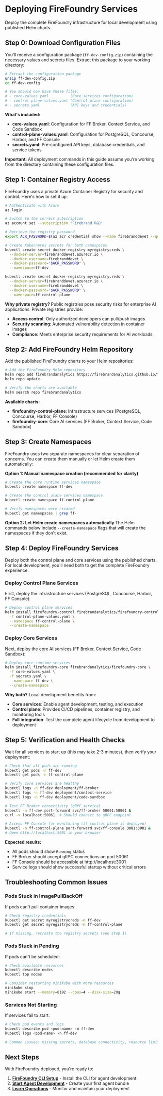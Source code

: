 # Deploying FireFoundry Services

Deploy the complete FireFoundry infrastructure for local development using published Helm charts.

## Step 0: Download Configuration Files

You'll receive a configuration package (`ff-dev-config.zip`) containing the necessary values and secrets files. Extract this package to your working directory:

```bash
# Extract the configuration package
unzip ff-dev-config.zip
cd ff-dev-config

# You should now have these files:
# - core-values.yaml          (Core services configuration)
# - control-plane-values.yaml (Control plane configuration)
# - secrets.yaml              (API keys and credentials)
```

**What's included:**

- **core-values.yaml**: Configuration for FF Broker, Context Service, and Code Sandbox
- **control-plane-values.yaml**: Configuration for PostgreSQL, Concourse, Harbor, and FF Console
- **secrets.yaml**: Pre-configured API keys, database credentials, and service tokens

**Important**: All deployment commands in this guide assume you're working from the directory containing these configuration files.

## Step 1: Container Registry Access

FireFoundry uses a private Azure Container Registry for security and control. Here's how to set it up:

```bash
# Authenticate with Azure
az login

# Switch to the correct subscription
az account set --subscription "Firebrand R&D"

# Retrieve the registry password
export ACR_PASSWORD=$(az acr credential show --name firebranddevet --query "passwords[0].value" -o tsv)

# Create Kubernetes secrets for both namespaces
kubectl create secret docker-registry myregistrycreds \
  --docker-server=firebranddevet.azurecr.io \
  --docker-username=firebranddevet \
  --docker-password="$ACR_PASSWORD" \
  --namespace=ff-dev

kubectl create secret docker-registry myregistrycreds \
  --docker-server=firebranddevet.azurecr.io \
  --docker-username=firebranddevet \
  --docker-password="$ACR_PASSWORD" \
  --namespace=ff-control-plane
```

**Why private registry?** Public registries pose security risks for enterprise AI applications. Private registries provide:

- **Access control**: Only authorized developers can pull/push images
- **Security scanning**: Automated vulnerability detection in container images
- **Compliance**: Meets enterprise security requirements for AI workloads

## Step 2: Add FireFoundry Helm Repository

Add the published FireFoundry charts to your Helm repositories:

```bash
# Add the FireFoundry Helm repository
helm repo add firebrandanalytics https://firebrandanalytics.github.io/ff_infra
helm repo update

# Verify the charts are available
helm search repo firebrandanalytics
```

**Available charts:**

- **firefoundry-control-plane**: Infrastructure services (PostgreSQL, Concourse, Harbor, FF Console)
- **firefoundry-core**: Core AI services (FF Broker, Context Service, Code Sandbox)

## Step 3: Create Namespaces

FireFoundry uses two separate namespaces for clear separation of concerns. You can create them manually or let Helm create them automatically:

**Option 1: Manual namespace creation (recommended for clarity)**

```bash
# Create the core runtime services namespace
kubectl create namespace ff-dev

# Create the control plane services namespace
kubectl create namespace ff-control-plane

# Verify namespaces were created
kubectl get namespaces | grep ff-
```

**Option 2: Let Helm create namespaces automatically**
The Helm commands below include `--create-namespace` flags that will create the namespaces if they don't exist.

## Step 4: Deploy FireFoundry Services

Deploy both the control plane and core services using the published charts. For local development, you'll need both to get the complete FireFoundry experience.

### Deploy Control Plane Services

First, deploy the infrastructure services (PostgreSQL, Concourse, Harbor, FF Console):

```bash
# Deploy control plane services
helm install firefoundry-control firebrandanalytics/firefoundry-control-plane \
  -f control-plane-values.yaml \
  --namespace ff-control-plane \
  --create-namespace
```

### Deploy Core Services

Next, deploy the core AI services (FF Broker, Context Service, Code Sandbox):

```bash
# Deploy core runtime services
helm install firefoundry-core firebrandanalytics/firefoundry-core \
  -f core-values.yaml \
  -f secrets.yaml \
  --namespace ff-dev \
  --create-namespace
```

**Why both?** Local development benefits from:

- **Core services**: Enable agent development, testing, and execution
- **Control plane**: Provides CI/CD pipelines, container registry, and monitoring tools
- **Full integration**: Test the complete agent lifecycle from development to deployment

## Step 5: Verification and Health Checks

Wait for all services to start up (this may take 2-3 minutes), then verify your deployment:

```bash
# Check that all pods are running
kubectl get pods -n ff-dev
kubectl get pods -n ff-control-plane

# Verify core services are healthy
kubectl logs -n ff-dev deployment/ff-broker
kubectl logs -n ff-dev deployment/context-service
kubectl logs -n ff-dev deployment/code-sandbox

# Test FF Broker connectivity (gRPC service)
kubectl -n ff-dev port-forward svc/ff-broker 50061:50061 &
curl -v localhost:50061  # Should connect to gRPC endpoint

# Access FF Console for monitoring (if control plane is deployed)
kubectl -n ff-control-plane port-forward svc/ff-console 3001:3001 &
# Open http://localhost:3001 in your browser
```

**Expected results:**

- All pods should show `Running` status
- FF Broker should accept gRPC connections on port 50061
- FF Console should be accessible at http://localhost:3001
- Service logs should show successful startup without critical errors

## Troubleshooting Common Issues

### Pods Stuck in ImagePullBackOff

If pods can't pull container images:

```bash
# Check registry credentials
kubectl get secret myregistrycreds -n ff-dev
kubectl get secret myregistrycreds -n ff-control-plane

# If missing, recreate the registry secrets (see Step 1)
```

### Pods Stuck in Pending

If pods can't be scheduled:

```bash
# Check available resources
kubectl describe nodes
kubectl top nodes

# Consider restarting minikube with more resources
minikube stop
minikube start --memory=8192 --cpus=4 --disk-size=20g
```

### Services Not Starting

If services fail to start:

```bash
# Check pod events and logs
kubectl describe pod <pod-name> -n ff-dev
kubectl logs <pod-name> -n ff-dev

# Common issues: missing secrets, database connectivity, resource limits
```

## Next Steps

With FireFoundry deployed, you're ready to:

1. **[FireFoundry CLI Setup](05-ff-cli-setup.md)** - Install the CLI for agent development
2. **[Start Agent Development](06-agent-development.md)** - Create your first agent bundle
3. **[Learn Operations](07-operations.md)** - Monitor and maintain your deployment
